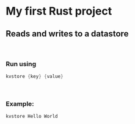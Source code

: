 # My first Rust project

## Reads and writes to a datastore

<br>

### Run using 
```Rust
kvstore {key} {value}
```
<br>

### Example:
```Rust
kvstore Hello World
```

